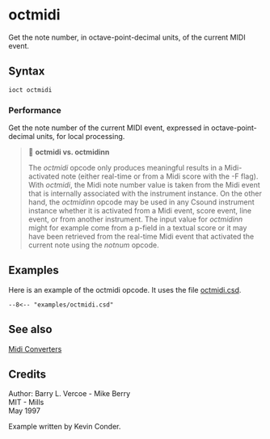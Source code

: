 <!--
id:octmidi
category:Real-time MIDI:Converters
-->
# octmidi
Get the note number, in octave-point-decimal units, of the current MIDI event.

## Syntax
``` csound-orc
ioct octmidi
```

### Performance

Get the note number of the current MIDI event, expressed in octave-point-decimal units, for local processing.

> :memo: **octmidi vs. octmidinn**
>
> The _octmidi_ opcode only produces meaningful results in a Midi-activated note (either real-time or from a Midi score with the -F flag).  With _octmidi_, the Midi note number value is taken from the Midi event that is internally associated with the instrument instance.  On the other hand, the _octmidinn_ opcode may be used in any Csound instrument instance whether it is activated from a Midi event, score event, line event, or from another instrument.  The input value for _octmidinn_ might for example come from a p-field in a textual score or it may have been retrieved from the real-time Midi event that activated the current note using the _notnum_ opcode.

## Examples

Here is an example of the octmidi opcode. It uses the file [octmidi.csd](../../examples/octmidi.csd).

``` csound-csd title="Example of the octmidi opcode." linenums="1"
--8<-- "examples/octmidi.csd"
```

## See also

[Midi Converters](../../midi/convert)

## Credits

Author: Barry L. Vercoe - Mike Berry<br>
MIT - Mills<br>
May 1997<br>

Example written by Kevin Conder.
